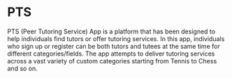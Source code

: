 # PTS

PTS (Peer Tutoring Service) App is a platform that has been designed to help individuals find tutors or offer tutoring services. In this app, individuals who sign up or register can be both tutors and tutees at the same time for different categories/fields. The app attempts to deliver tutoring services across a vast variety of custom categories starting from Tennis to Chess and so on.

